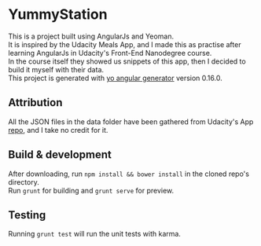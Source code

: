 # YummyStation
This is a project built using AngularJs and Yeoman.\
It is inspired by the Udacity Meals App, and I made this as practise after learning AngularJs in Udacity's Front-End Nanodegree course.\
In the course itself they showed us snippets of this app, then I decided to build it myself with their data.\
This project is generated with [yo angular generator](https://github.com/yeoman/generator-angular)
version 0.16.0.

## Attribution
All the JSON files in the data folder have been gathered from Udacity's App [repo](https://github.com/udacity/FEF-UdaciMeals-Angular), and I take no credit for it.

## Build & development
After downloading, run `npm install && bower install` in the cloned repo's directory.\
Run `grunt` for building and `grunt serve` for preview.

## Testing
Running `grunt test` will run the unit tests with karma.
